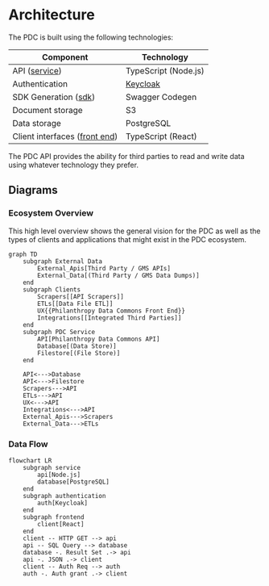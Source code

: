 # Architecture

The PDC is built using the following technologies:

| Component | Technology |
|-----------|------------|
| API ([service](https://github.com/PhilanthropyDataCommons/service)) | TypeScript (Node.js) |
| Authentication | [Keycloak](https://github.com/keycloak/keycloak/) |
| SDK Generation ([sdk](https://github.com/PhilanthropyDataCommons/sdk)) | Swagger Codegen |
| Document storage | S3 |
| Data storage | PostgreSQL |
| Client interfaces ([front end](https://github.com/PhilanthropyDataCommons/front-end)) | TypeScript (React) |

The PDC API provides the ability for third parties to read and write data using whatever technology they prefer.

## Diagrams

### Ecosystem Overview

This high level overview shows the general vision for the PDC as well as the types of clients and applications that might exist in the PDC ecosystem.

```mermaid
graph TD
    subgraph External Data
        External_Apis[Third Party / GMS APIs]
        External_Data[(Third Party / GMS Data Dumps)]
    end
    subgraph Clients
        Scrapers[[API Scrapers]]
        ETLs[[Data File ETL]]
        UX{{Philanthropy Data Commons Front End}}
        Integrations[[Integrated Third Parties]]
    end
    subgraph PDC Service
        API[Philanthropy Data Commons API]
        Database[(Data Store)]
        Filestore[(File Store)]
    end

    API<--->Database
    API<--->Filestore
    Scrapers--->API
    ETLs--->API
    UX<--->API
    Integrations<--->API
    External_Apis--->Scrapers
    External_Data--->ETLs
```

### Data Flow

```mermaid
flowchart LR
    subgraph service
        api[Node.js]
        database[PostgreSQL]
    end
	subgraph authentication
		auth[Keycloak]
	end
    subgraph frontend
        client[React]
    end
    client -- HTTP GET --> api
    api -- SQL Query --> database
    database -. Result Set .-> api
    api -. JSON .-> client
    client -- Auth Req --> auth
    auth -. Auth grant .-> client
```
